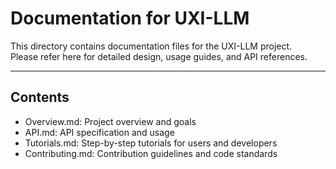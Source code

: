 # Documentation for UXI-LLM

This directory contains documentation files for the UXI-LLM project.  
Please refer here for detailed design, usage guides, and API references.

---

## Contents

- Overview.md: Project overview and goals  
- API.md: API specification and usage  
- Tutorials.md: Step-by-step tutorials for users and developers  
- Contributing.md: Contribution guidelines and code standards  
